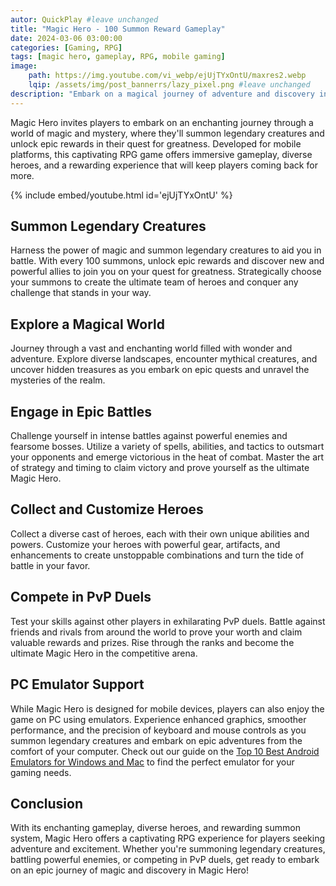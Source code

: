 ```yaml
---
autor: QuickPlay #leave unchanged
title: "Magic Hero - 100 Summon Reward Gameplay"
date: 2024-03-06 03:00:00
categories: [Gaming, RPG]
tags: [magic hero, gameplay, RPG, mobile gaming]
image: 
    path: https://img.youtube.com/vi_webp/ejUjTYxOntU/maxres2.webp 
    lqip: /assets/img/post_bannerrs/lazy_pixel.png #leave unchanged
description: "Embark on a magical journey of adventure and discovery in Magic Hero, a captivating RPG game that rewards players with epic prizes for every 100 summons. Discover its enchanting gameplay, diverse heroes, and how to unlock the power of magic and summon legendary creatures on both mobile and PC with emulators."
---
```


Magic Hero invites players to embark on an enchanting journey through a world of magic and mystery, where they'll summon legendary creatures and unlock epic rewards in their quest for greatness. Developed for mobile platforms, this captivating RPG game offers immersive gameplay, diverse heroes, and a rewarding experience that will keep players coming back for more.

{% include embed/youtube.html id='ejUjTYxOntU' %}

## Summon Legendary Creatures
Harness the power of magic and summon legendary creatures to aid you in battle. With every 100 summons, unlock epic rewards and discover new and powerful allies to join you on your quest for greatness. Strategically choose your summons to create the ultimate team of heroes and conquer any challenge that stands in your way.

## Explore a Magical World
Journey through a vast and enchanting world filled with wonder and adventure. Explore diverse landscapes, encounter mythical creatures, and uncover hidden treasures as you embark on epic quests and unravel the mysteries of the realm.

## Engage in Epic Battles
Challenge yourself in intense battles against powerful enemies and fearsome bosses. Utilize a variety of spells, abilities, and tactics to outsmart your opponents and emerge victorious in the heat of combat. Master the art of strategy and timing to claim victory and prove yourself as the ultimate Magic Hero.

## Collect and Customize Heroes
Collect a diverse cast of heroes, each with their own unique abilities and powers. Customize your heroes with powerful gear, artifacts, and enhancements to create unstoppable combinations and turn the tide of battle in your favor.

## Compete in PvP Duels
Test your skills against other players in exhilarating PvP duels. Battle against friends and rivals from around the world to prove your worth and claim valuable rewards and prizes. Rise through the ranks and become the ultimate Magic Hero in the competitive arena.

## PC Emulator Support
While Magic Hero is designed for mobile devices, players can also enjoy the game on PC using emulators. Experience enhanced graphics, smoother performance, and the precision of keyboard and mouse controls as you summon legendary creatures and embark on epic adventures from the comfort of your computer. Check out our guide on the [Top 10 Best Android Emulators for Windows and Mac](https://quickplaymobile.github.io/posts/Top-10-Best-Android-Emulators-for-Windows-and-Mac/) to find the perfect emulator for your gaming needs.

## Conclusion
With its enchanting gameplay, diverse heroes, and rewarding summon system, Magic Hero offers a captivating RPG experience for players seeking adventure and excitement. Whether you're summoning legendary creatures, battling powerful enemies, or competing in PvP duels, get ready to embark on an epic journey of magic and discovery in Magic Hero!

